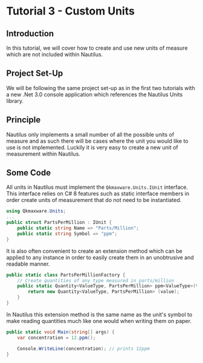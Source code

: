 # Tutorial 3 - Custom Units
## Introduction
In this tutorial, we will cover how to create and use new units of measure which are not included within Nautilus. 

## Project Set-Up
We will be following the same project set-up as in the first two tutorials with a new .Net 3.0 console application which references the Nautilus Units library. 

## Principle
Nautilus only implements a small number of all the possible units of measure and as such there will be cases where the unit you would like to use is not implemented. Luckily it is very easy to create a new unit of measurement within Nautilus. 

## Some Code
All units in Nautilus must implement the `Qkmaxware.Units.IUnit` interface. This interface relies on C# 8 features such as static interface members in order create units of measurement that do not need to be instantiated. 

```cs
using Qkmaxware.Units; 
...
public struct PartsPerMillion : IUnit {
    public static string Name => "Parts/Million";
    public static string Symbol => "ppm";
}
```

It is also often convenient to create an extension method which can be applied to any instance in order to easily create them in an unobtrusive and readable manner. 

```cs
public static class PartsPerMillionFactory {
    // Create quantities of any type measured in parts/million 
    public static Quantity<ValueType, PartsPerMillion> ppm<ValueType>(this ValueType value) {
        return new Quantity<ValueType, PartsPerMillion> (value);
    }
}
```

In Nautilus this extension method is the same name as the unit's symbol to make reading quantities much like one would when writing them on paper.

```cs
public static void Main(string[] args) {
    var concentration = 12.ppm();

    Console.WriteLine(concentration); // prints 12ppm
}
```